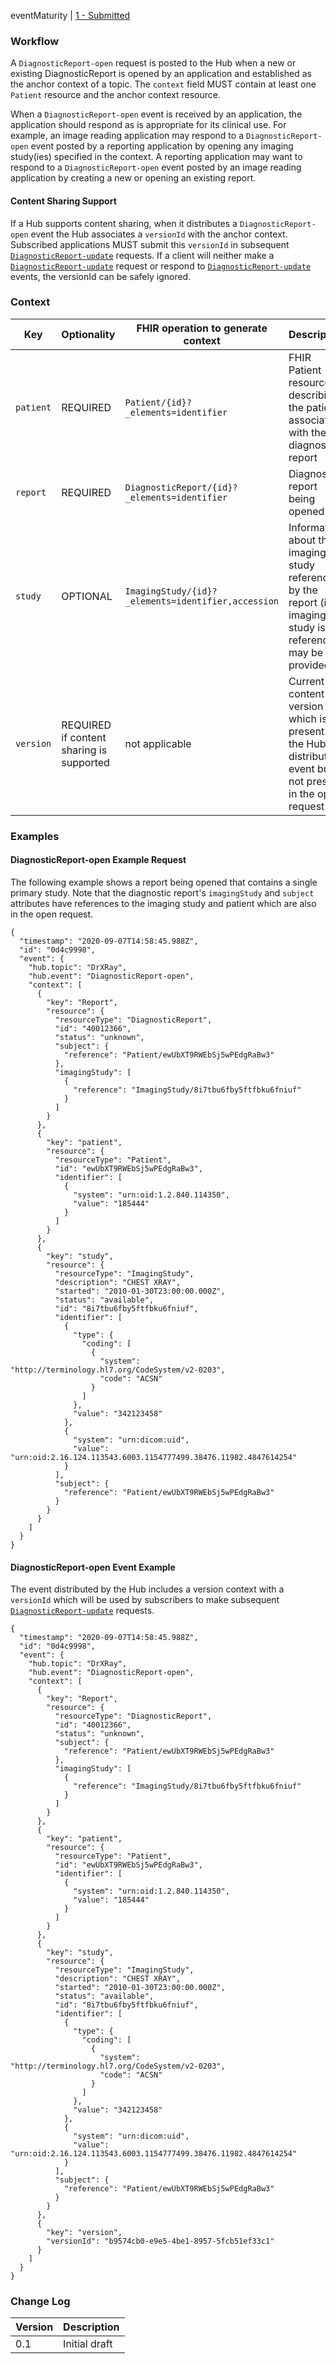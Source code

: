 eventMaturity | [1 - Submitted](../../specification/STU3/#event-maturity-model)

### Workflow
A `DiagnosticReport-open` request is posted to the Hub when a new or existing DiagnosticReport is opened by an application and established as the anchor context of a topic. The `context` field MUST contain at least one `Patient` resource and the anchor context resource.

When a `DiagnosticReport-open` event is received by an application, the application should respond as is appropriate for its clinical use.  For example, an image reading application may respond to a `DiagnosticReport-open` event posted by a reporting application by opening any imaging study(ies) specified in the context. A reporting application may want to respond to a `DiagnosticReport-open` event posted by an image reading application by creating a new or opening an existing report.

#### Content Sharing Support
If a Hub supports content sharing, when it distributes a `DiagnosticReport-open` event the Hub associates a `versionId` with the anchor context.  Subscribed applications MUST submit this `versionId` in subsequent [`DiagnosticReport-update`](./diagnosticReport-update.md) requests.  If a client will neither make a [`DiagnosticReport-update`](./diagnosticReport-update.md) request or respond to [`DiagnosticReport-update`](./diagnosticReport-update.md) events, the versionId can be safely ignored.

### Context

Key | Optionality | FHIR operation to generate context | Description
--- | --- | --- | ---
`patient` | REQUIRED | `Patient/{id}?_elements=identifier` | FHIR Patient resource describing the patient associated with the diagnostic report
`report`| REQUIRED | `DiagnosticReport/{id}?_elements=identifier` | Diagnostic report being opened
`study` | OPTIONAL | `ImagingStudy/{id}?_elements=identifier,accession` | Information about the imaging study referenced by the report (if an imaging study is referenced) may be provided 
`version`| REQUIRED if content sharing is supported | not applicable | Current content version which is present in the Hub distributed event but not present in the open request

### Examples

#### DiagnosticReport-open Example Request
The following example shows a report being opened that contains a single primary study.  Note that the diagnostic report's `imagingStudy` and `subject` attributes have references to the imaging study and patient which are also in the open request.

```
{
  "timestamp": "2020-09-07T14:58:45.988Z",
  "id": "0d4c9998",
  "event": {
    "hub.topic": "DrXRay",
    "hub.event": "DiagnosticReport-open",
    "context": [
      {
        "key": "Report",
        "resource": {
          "resourceType": "DiagnosticReport",
          "id": "40012366",
          "status": "unknown",
          "subject": {
            "reference": "Patient/ewUbXT9RWEbSj5wPEdgRaBw3"
          },
          "imagingStudy": [
            {
              "reference": "ImagingStudy/8i7tbu6fby5ftfbku6fniuf"
            }
          ]
        }
      },
      {
        "key": "patient",
        "resource": {
          "resourceType": "Patient",
          "id": "ewUbXT9RWEbSj5wPEdgRaBw3",
          "identifier": [
            {
              "system": "urn:oid:1.2.840.114350",
              "value": "185444"
            }
          ]
        }
      },
      {
        "key": "study",
        "resource": {
          "resourceType": "ImagingStudy",
          "description": "CHEST XRAY",
          "started": "2010-01-30T23:00:00.000Z",
          "status": "available",
          "id": "8i7tbu6fby5ftfbku6fniuf",
          "identifier": [
            {
              "type": {
                "coding": [
                  {
                    "system": "http://terminology.hl7.org/CodeSystem/v2-0203",
                    "code": "ACSN"
                  }
                ]
              },
              "value": "342123458"
            },
            {
              "system": "urn:dicom:uid",
              "value": "urn:oid:2.16.124.113543.6003.1154777499.38476.11982.4847614254"
            }
          ],
          "subject": {
            "reference": "Patient/ewUbXT9RWEbSj5wPEdgRaBw3"
          }
        }
      }
    ]
  }
}
```

#### DiagnosticReport-open Event Example
The event distributed by the Hub includes a version context with a `versionId` which will be used by subscribers to make subsequent [`DiagnosticReport-update`](../diagnosticReport-update) requests.

```
{
  "timestamp": "2020-09-07T14:58:45.988Z",
  "id": "0d4c9998",
  "event": {
    "hub.topic": "DrXRay",
    "hub.event": "DiagnosticReport-open",
    "context": [
      {
        "key": "Report",
        "resource": {
          "resourceType": "DiagnosticReport",
          "id": "40012366",
          "status": "unknown",
          "subject": {
            "reference": "Patient/ewUbXT9RWEbSj5wPEdgRaBw3"
          },
          "imagingStudy": [
            {
              "reference": "ImagingStudy/8i7tbu6fby5ftfbku6fniuf"
            }
          ]
        }
      },
      {
        "key": "patient",
        "resource": {
          "resourceType": "Patient",
          "id": "ewUbXT9RWEbSj5wPEdgRaBw3",
          "identifier": [
            {
              "system": "urn:oid:1.2.840.114350",
              "value": "185444"
            }
          ]
        }
      },
      {
        "key": "study",
        "resource": {
          "resourceType": "ImagingStudy",
          "description": "CHEST XRAY",
          "started": "2010-01-30T23:00:00.000Z",
          "status": "available",
          "id": "8i7tbu6fby5ftfbku6fniuf",
          "identifier": [
            {
              "type": {
                "coding": [
                  {
                    "system": "http://terminology.hl7.org/CodeSystem/v2-0203",
                    "code": "ACSN"
                  }
                ]
              },
              "value": "342123458"
            },
            {
              "system": "urn:dicom:uid",
              "value": "urn:oid:2.16.124.113543.6003.1154777499.38476.11982.4847614254"
            }
          ],
          "subject": {
            "reference": "Patient/ewUbXT9RWEbSj5wPEdgRaBw3"
          }
        }
      },
      {
        "key": "version",
        "versionId": "b9574cb0-e9e5-4be1-8957-5fcb51ef33c1"
      }
    ]
  }
}
```

### Change Log
Version | Description
---- | ----
0.1 | Initial draft
